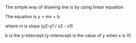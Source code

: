 The simple way of drawing line is by using linear equation

The equation is y = mx + b

where m is slope (y2-y1 / x2 - x1)

b is the y-intercept (y-interecept is the value of y when x is 0)

